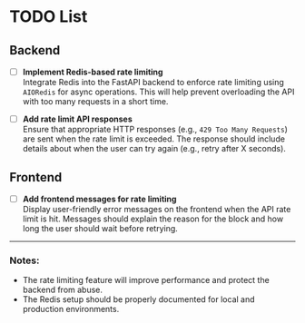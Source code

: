 # TODO List

## Backend
- [ ] **Implement Redis-based rate limiting**  
  Integrate Redis into the FastAPI backend to enforce rate limiting using `AIORedis` for async operations. This will help prevent overloading the API with too many requests in a short time.

- [ ] **Add rate limit API responses**  
  Ensure that appropriate HTTP responses (e.g., `429 Too Many Requests`) are sent when the rate limit is exceeded. The response should include details about when the user can try again (e.g., retry after X seconds).

## Frontend
- [ ] **Add frontend messages for rate limiting**  
  Display user-friendly error messages on the frontend when the API rate limit is hit. Messages should explain the reason for the block and how long the user should wait before retrying.

---

### Notes:
- The rate limiting feature will improve performance and protect the backend from abuse.
- The Redis setup should be properly documented for local and production environments.

